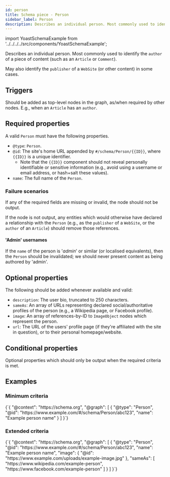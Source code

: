 ```yaml
---
id: person
title: Schema piece - Person
sidebar_label: Person
description: Describes an individual person. Most commonly used to identify the 'author' of a piece of content.
---
```

import YoastSchemaExample from '../../../../src/components/YoastSchemaExample';

Describes an individual person. Most commonly used to identify the `author` of a piece of content (such as an `Article` or `Comment`).

May also identify the `publisher` of a `WebSite` (or other content) in some cases.

## Triggers
Should be added as top-level nodes in the graph, as/when required by other nodes. E.g., when an `Article` has an `author`.

## Required properties
A valid `Person` must have the following properties.

* `@type`: `Person`.
* `@id`: The site's home URL appended by `#/schema/Person/{{ID}}`, where `{{ID}}` is a unique identifier.
  * Note that the `{{ID}}` component should not reveal personally identifiable or sensitive information (e.g., avoid using a username or email address, or hash+salt these values).
* `name`: The full name of the `Person`.

### Failure scenarios
If any of the required fields are missing or invalid, the node should not be output.

If the node is not output, any entities which would otherwise have declared a relationship with the `Person` (e.g., as the `publisher` of a `WebSite`, or the `author` of an `Article`) should remove those references.

#### 'Admin' usernames
If the `name` of the person is '*admin*' or similar (or localised equivalents), then the `Person` should be invalidated; we should never present content as being authored by 'admin'.

## Optional properties
The following should be added whenever available and valid:

* `description`: The user bio, truncated to 250 characters.
* `sameAs`: An array of URLs representing declared social/authoritative profiles of the person (e.g., a Wikipedia page, or Facebook profile).
* `image`: An array of references-by-ID to `ImageObject` nodes which represent the person.
* `url`: The URL of the users' profile page (if they're affiliated with the site in question), or to their personal homepage/website.

## Conditional properties
Optional properties which should only be output when the required criteria is met.

## Examples

### Minimum criteria

<YoastSchemaExample>
{`{
      "@context": "https://schema.org",
      "@graph": [
          {
              "@type": "Person",
              "@id": "https://www.example.com/#/schema/Person/abc123",
              "name": "Example person name"
          }
      ]
  }`}
</YoastSchemaExample>

### Extended criteria

<YoastSchemaExample>
{`{
      "@context": "https://schema.org",
      "@graph": [
          {
              "@type": "Person",
              "@id": "https://www.example.com/#/schema/Person/abc123",
              "name": "Example person name",
              "image": {
                  "@id": "https://www.example.com/uploads/example-image.jpg"
              },
              "sameAs": [
                  "https://www.wikipedia.com/example-person",
                  "https://www.facebook.com/example-person"
              ]
          }
      ]
  }`}
</YoastSchemaExample>
